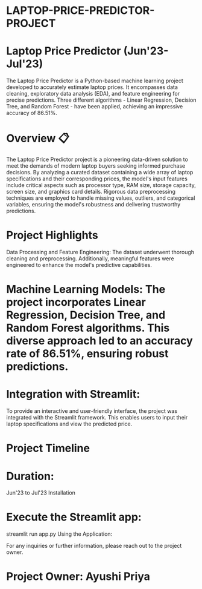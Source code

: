 # LAPTOP-PRICE-PREDICTOR-PROJECT

# Laptop Price Predictor (Jun'23-Jul'23)
The Laptop Price Predictor is a Python-based machine learning project developed to accurately estimate laptop prices. It encompasses data cleaning, exploratory data analysis (EDA), and feature engineering for precise predictions. Three different algorithms - Linear Regression, Decision Tree, and Random Forest - have been applied, achieving an impressive accuracy of 86.51%.


# Overview 📋
The Laptop Price Predictor project is a pioneering data-driven solution to meet the demands of modern laptop buyers seeking informed purchase decisions. By analyzing a curated dataset containing a wide array of laptop specifications and their corresponding prices, the model's input features include critical aspects such as processor type, RAM size, storage capacity, screen size, and graphics card details. Rigorous data preprocessing techniques are employed to handle missing values, outliers, and categorical variables, ensuring the model's robustness and delivering trustworthy predictions.

# Project Highlights
Data Processing and Feature Engineering: The dataset underwent thorough cleaning and preprocessing. Additionally, meaningful features were engineered to enhance the model's predictive capabilities.

# Machine Learning Models: The project incorporates Linear Regression, Decision Tree, and Random Forest algorithms. This diverse approach led to an accuracy rate of 86.51%, ensuring robust predictions.

# Integration with Streamlit:
To provide an interactive and user-friendly interface, the project was integrated with the Streamlit framework. This enables users to input their laptop specifications and view the predicted price.

# Project Timeline
# Duration: 
Jun'23 to Jul'23
Installation

# Execute the Streamlit app:
streamlit run app.py
Using the Application:

For any inquiries or further information, please reach out to the project owner.

# Project Owner: Ayushi Priya
